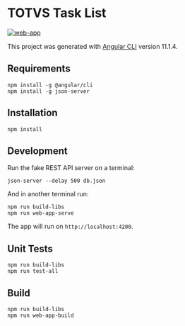 # TOTVS Task List

[![web-app](https://img.shields.io/badge/demo-diegoavieira.github.io%2Ftotvs--task--list-yellowgreen)](https://github.com/diegoavieira/totvs-task-list)

This project was generated with [Angular CLI](https://github.com/angular/angular-cli) version 11.1.4.

## Requirements

```
npm install -g @angular/cli
npm install -g json-server
```

## Installation

```
npm install
```

## Development

Run the fake REST API server on a terminal:

```
json-server --delay 500 db.json
```

And in another terminal run:

```
npm run build-libs
npm run web-app-serve
```

The app will run on `http://localhost:4200`.

## Unit Tests

```
npm run build-libs
npm run test-all
```

## Build

```
npm run build-libs
npm run web-app-build
```
